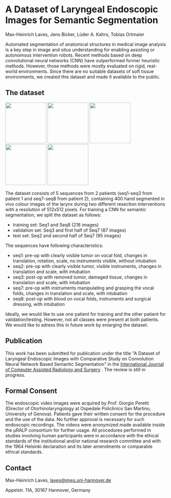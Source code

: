 # A Dataset of Laryngeal Endoscopic Images for Semantic Segmentation

Max-Heinrich Laves, Jens Bicker, Lüder A. Kahrs, Tobias Ortmaier

Automated segmentation of anatomical structures in medical
image analysis is a key step in image and situs understanding for enabling
assisting or autonomous intervention robots. Recent methods based on deep
convolutional neural networks (CNN) have outperformed former heuristic methods.
However, those methods were mostly evaluated on rigid, real-world environments.
Since there are no suitable datasets of soft tissue environments, we created
this dataset and made it available to the public.

## The dataset

<img src="https://raw.githubusercontent.com/imesluh/vocalfolds/master/img/patient1/seq1/0006.png" width="128"> <img src="https://raw.githubusercontent.com/imesluh/vocalfolds/master/img/patient1/seq2/0160.png" width="128"> <img src="https://raw.githubusercontent.com/imesluh/vocalfolds/master/img/patient1/seq3/0202.png" width="128"> <img src="https://raw.githubusercontent.com/imesluh/vocalfolds/master/img/patient2/seq7/0466.png" width="128"> <img src="https://raw.githubusercontent.com/imesluh/vocalfolds/master/img/patient2/seq8/1124.png" width="128">

The dataset consists of 5 sequences from 2 patients (seq1-seq3 from patient 1
and seq7-seq8 from patient 2), containing 400 hand segmented in vivo colour
images of the larynx during two different resection interventions with a
resolution of 512x512 pixels. For training a CNN for semantic segmentation, we
split the dataset as follows:

* training set: Seq1 and Seq8 (218 images)
* validation set: Seq3 and first half of Seq7 (87 images)
* test set: Seq2 and second half of Seq7 (95 images)

The sequences have following characteristics:

* seq1: pre-op with clearly visible tumor on vocal fold, changes in translation,
  rotation, scale, no instruments visible, without intubation
* seq2: pre-op with clearly visible tumor, visible instruments, changes in
  translation and scale, with intubation
* seq3: post-op with removed tumor, damaged tissue, changes in translation and
  scale, with intubation
* seq7: pre-op with instruments manipulating and grasping the vocal folds,
  changes in translation and scale, with intubation
* seq8: post-op with blood on vocal folds, instruments and surgical dressing,
  with intubation

Ideally, we would like to use one patient for training and the other patient for
validation/testing. However, not all classes were present at both patients. We
would like to adress this in future work by enlarging the dataset.

## Publication

This work has been submitted for publication under the title "A Dataset of
Laryngeal Endoscopic Images with Comparative Study on Convolution Neural Network
Based Semantic Segmentation" in the [International Journal of Computer Assisted
Radiology and Surgery](http://www.springer.com/medicine/radiology/journal/11548)
. The review is still in progress.

## Formal Consent

The endoscopic video images were acquired by Prof. Giorgio Peretti (Director of
Otorhinolaryngology at Ospedale Policlinico San Martino, University of Genova).
Patients gave their written consent for the procedure and the use of the data.
No further approval is necessary for such endoscopic recordings. The videos were
anonymized made available inside the μRALP consortium for further usage. All
procedures performed in studies involving human participants were in accordance
with the ethical standards of the institutional and/or national research
committee and with the 1964 Helsinki declaration and its later amendments or
comparable ethical standards.

## Contact

Max-Heinrich Laves, laves@imes.uni-hannover.de

Appelstr. 11A, 30167 Hannover, Germany
